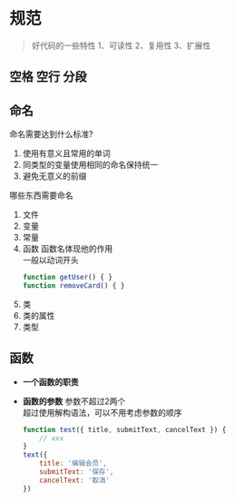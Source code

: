 # 规范

> 好代码的一些特性
> 1、可读性
> 2、复用性
> 3、扩展性

## 空格 空行 分段

## 命名
命名需要达到什么标准?  
1. 使用有意义且常用的单词
2. 同类型的变量使用相同的命名保持统一
3. 避免无意义的前缀

哪些东西需要命名
1. 文件
2. 变量
3. 常量
4. 函数
   函数名体现他的作用  
	 一般以动词开头  
	 ```js
	 function getUser() { }
	 function removeCard() { }
	 ```
5. 类
6. 类的属性
7. 类型

## 函数
- **一个函数的职责**
  
- **函数的参数**
  参数不超过2两个  
  超过使用解构语法，可以不用考虑参数的顺序  
	```js
	function test({ title, submitText, cancelText }) {
		// xxx
	}
	text({
		title: '编辑会员',
		submitText: '保存',
		cancelText: '取消'
	})
	```

